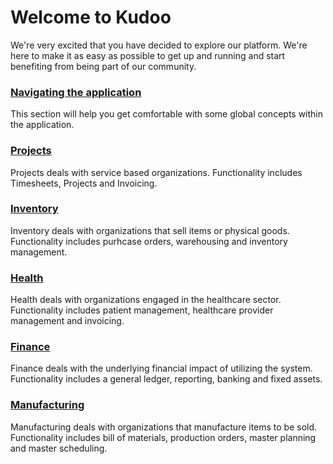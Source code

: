 # Welcome to Kudoo

We're very excited that you have decided to explore our platform. We're here to make it as easy as possible to get up and running and start benefiting from being part of our community.

### [Navigating the application](common)
This section will help you get comfortable with some global concepts within the application. 

### [Projects](projects)
Projects deals with service based organizations. Functionality includes Timesheets, Projects and Invoicing.

### [Inventory](inventory)
Inventory deals with organizations that sell items or physical goods. Functionality includes purhcase orders, warehousing and inventory management.

### [Health](health)
Health deals with organizations engaged in the healthcare sector. Functionality includes patient management, healthcare provider management and invoicing.

### [Finance](finance)
Finance deals with the underlying financial impact of utilizing the system. Functionality includes a general ledger, reporting, banking and fixed assets.

### [Manufacturing](manufacturing)
Manufacturing deals with organizations that manufacture items to be sold. Functionality includes bill of materials, production orders, master planning and master scheduling.
